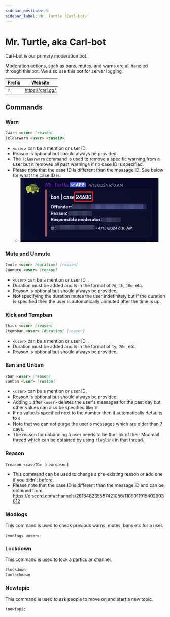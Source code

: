 ```yaml
---
sidebar_position: 0
sidebar_label: Mr. Turtle (Carl-bot)
---
```


# Mr. Turtle, aka Carl-bot

Carl-bot is our primary moderation bot.

Moderation actions, such as bans, mutes, and warns are all handled through this bot. We also use this bot for server logging. 

| Prefix | Website          |
| ------ | ---------------- |
| `?`    | https://carl.gg/ |

## Commands

### Warn

```md
?warn <user> [reason]
?clearwarn <user> <caseID>
```

- `<user>` can be a mention or user ID.
- Reason is optional but should always be provided.
- The `?clearwarn` command is used to remove a specific warning from a user but it removes all past warnings if no case ID is specified.
- Please note that the case ID is different than the message ID. See below for what the case ID is.
  - ![Case ID](../../../static/img/bots/2025-04-12-13-02-14_Discord_XMAD753E4L.png)

### Mute and Unmute

```md
?mute <user> [duration] [reason]
?unmute <user> [reason]
```

- `<user>` can be a mention or user ID.
- Duration must be added and is in the format of `2d`, `1h`, `10m`, etc.
- Reason is optional but should always be provided.
- Not specifying the duration mutes the user indefinitely but if the duration is specified then the user is automatically unmuted after the time is up.

### Kick and Tempban

```md
?kick <user> [reason]
?tempban <user> [duration] [reason]
```

- `<user>` can be a mention or user ID.
- Duration must be added and is in the format of `1y`, `20d`, etc.
- Reason is optional but should always be provided.

### Ban and Unban

```md
?ban <user> [reason]
?unban <user> [reason]
```

- `<user>` can be a mention or user ID.
- Reason is optional but should always be provided.
- Adding `1` after `<user>` deletes the user's messages for the past day but other values can also be specified like `1h`
- If no value is specified next to the number then it automatically defaults to `d` 
- Note that we can not purge the user's messages which are older than 7 days. 
- The reason for unbanning a user needs to be the link of their Modmail thread which can be obtained by using `!loglink` in that thread.

### Reason

`?reason <caseID> [newreason]`

- This command can be used to change a pre-existing reason or add one if you didn't before.
- Please note that the case ID is different than the message ID and can be obtained from https://discord.com/channels/281648235557421056/1109011915402903612

### Modlogs

This command is used to check previous warns, mutes, bans etc for a user.

`?modlogs <user>`

### Lockdown

This command is used to lock a particular channel.

```md
?lockdown
?unlockdown
```

### Newtopic

This command is used to ask people to move on and start a new topic.

`!newtopic`
